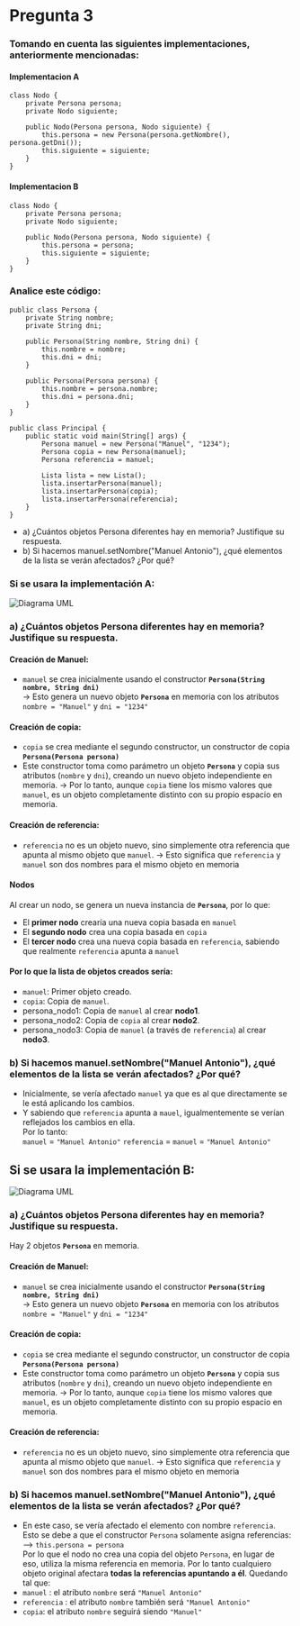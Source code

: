 # Pregunta 3
### Tomando en cuenta las siguientes implementaciones, anteriormente mencionadas:
#### **Implementacion A**
``` 
class Nodo {
    private Persona persona;
    private Nodo siguiente;
    
    public Nodo(Persona persona, Nodo siguiente) {
        this.persona = new Persona(persona.getNombre(), persona.getDni());
        this.siguiente = siguiente;
    }
}
```

#### **Implementacion B**
``` 
class Nodo {
    private Persona persona;
    private Nodo siguiente;
    
    public Nodo(Persona persona, Nodo siguiente) {
        this.persona = persona;
        this.siguiente = siguiente;
    }
}
```


### Analice este código:
```
public class Persona {
    private String nombre;
    private String dni;
    
    public Persona(String nombre, String dni) {
        this.nombre = nombre;
        this.dni = dni;
    }
    
    public Persona(Persona persona) {
        this.nombre = persona.nombre;
        this.dni = persona.dni;
    }
}

public class Principal {
    public static void main(String[] args) {
        Persona manuel = new Persona("Manuel", "1234");
        Persona copia = new Persona(manuel);
        Persona referencia = manuel;
        
        Lista lista = new Lista();
        lista.insertarPersona(manuel);
        lista.insertarPersona(copia);
        lista.insertarPersona(referencia);
    }
}
```
- a) ¿Cuántos objetos Persona diferentes hay en memoria? Justifique su respuesta. 
- b) Si hacemos manuel.setNombre("Manuel Antonio"), ¿qué elementos de la lista se verán afectados? ¿Por qué?  

### Si se usara la implementación A:
![Diagrama UML](https://www.planttext.com/api/plantuml/svg/hP912eCm44NtWTnXSEz2xQhGuWKAXHwWn3Wj5fr84bUbTwyQ1KVQZMsM3zvFycTovvNrNLDBeMlb79pHEaCAdb90Vs8WqnGMOGyNRokwpxYaQi5UKaXXYWTg3usY3kivOD8F49r67WKyw3rBqcmNSLsRjbARROitj4ZwXmWofKckBUzXKqhwbvHiUyeqYZW-pdFjnppsoz2Yj847Q-MpLgJW9R6qvHMiXM2btwpLAzZNWvfzLdEaij_WDm00)   
### a) ¿Cuántos objetos Persona diferentes hay en memoria? Justifique su respuesta. 
#### Creación de Manuel:
- `manuel` se crea inicialmente usando el constructor **`Persona(String nombre, String dni)`**  
-> Esto genera un nuevo objeto **`Persona`** en memoria con los atributos `nombre = "Manuel"` y `dni = "1234"` 

#### Creación de copia:
- `copia` se crea mediante el segundo constructor, un constructor de copia **`Persona(Persona persona)`**
- Este constructor toma como parámetro un objeto **`Persona`** y copia sus atributos (`nombre` y `dni`), creando un nuevo objeto independiente en memoria.
-> Por lo tanto, aunque `copia` tiene los mismo valores que `manuel`, es un objeto completamente distinto con su propio espacio en memoria.

#### Creación de referencia:
- `referencia` no es un objeto nuevo, sino simplemente otra referencia que apunta al mismo objeto que `manuel`.
-> Esto significa que `referencia` y `manuel` son dos nombres para el mismo objeto en memoria

#### Nodos  
Al crear un nodo, se genera un nueva instancia de **`Persona`**, por lo que:
- El **primer nodo** crearía una nueva copia basada en `manuel`
- El **segundo nodo** crea una copia basada en `copia`
- El **tercer nodo** crea una nueva copia basada en `referencia`, sabiendo que realmente `referencia` apunta a `manuel`

#### Por lo que la lista de objetos creados sería:
- `manuel`: Primer objeto creado.
- `copia`: Copia de `manuel`.
- persona_nodo1: Copia de `manuel` al crear **nodo1**.
- persona_nodo2: Copia de `copia` al crear **nodo2**.
- persona_nodo3: Copia de `manuel` (a través de `referencia`) al crear **nodo3**.

### b) Si hacemos manuel.setNombre("Manuel Antonio"), ¿qué elementos de la lista se verán afectados? ¿Por qué?  
- Inicialmente, se vería afectado `manuel` ya que es al que directamente se le está aplicando los cambios.
- Y sabiendo que `referencia` apunta a `mauel`, igualmentemente se verían reflejados los cambios en ella.  
Por lo tanto:  
`manuel` = `"Manuel Antonio"`
`referencia` = `manuel` = `"Manuel Antonio"`
## Si se usara la implementación B:
![Diagrama UML](https://www.planttext.com/api/plantuml/svg/u-LApaaiBbO8I2qgpizBLAZcvL800bs5lFpSfA9K1Ik5u9AYpBnqc71ANYQIM2ql5ozNVb9MQdA9GcvYNcbg3im0g7PR1ILViBWIH1Ya7IXcQ6HieeIgFJc_83EHRDr5gMcfHQbvoUGO0NMuhguTB1HukI2kGH52iW8a3j45qWy0)

### a) ¿Cuántos objetos Persona diferentes hay en memoria? Justifique su respuesta.  
Hay 2 objetos **`Persona`** en memoria.
#### Creación de Manuel:
- `manuel` se crea inicialmente usando el constructor **`Persona(String nombre, String dni)`**  
-> Esto genera un nuevo objeto **`Persona`** en memoria con los atributos `nombre = "Manuel"` y `dni = "1234"` 

#### Creación de copia:
- `copia` se crea mediante el segundo constructor, un constructor de copia **`Persona(Persona persona)`**
- Este constructor toma como parámetro un objeto **`Persona`** y copia sus atributos (`nombre` y `dni`), creando un nuevo objeto independiente en memoria.
-> Por lo tanto, aunque `copia` tiene los mismo valores que `manuel`, es un objeto completamente distinto con su propio espacio en memoria.

#### Creación de referencia:
- `referencia` no es un objeto nuevo, sino simplemente otra referencia que apunta al mismo objeto que `manuel`.
-> Esto significa que `referencia` y `manuel` son dos nombres para el mismo objeto en memoria

### b) Si hacemos manuel.setNombre("Manuel Antonio"), ¿qué elementos de la lista se verán afectados? ¿Por qué?  
- En este caso, se vería afectado el elemento con nombre `referencia`.
Esto se debe a que el constructor `Persona` solamente asigna referencias:  
--> ``this.persona = persona``  
Por lo que el nodo no crea una copia del objeto `Persona`, en lugar de eso, utiliza la misma referencia en memoria. Por lo tanto cualquiero objeto original afectara **todas la referencias apuntando a él**.
Quedando tal que:  
- `manuel` : el atributo `nombre` será `"Manuel Antonio"`
- `referencia` : el atributo `nombre` también será `"Manuel Antonio"`
- `copia`: el atributo `nombre` seguirá siendo `"Manuel"`